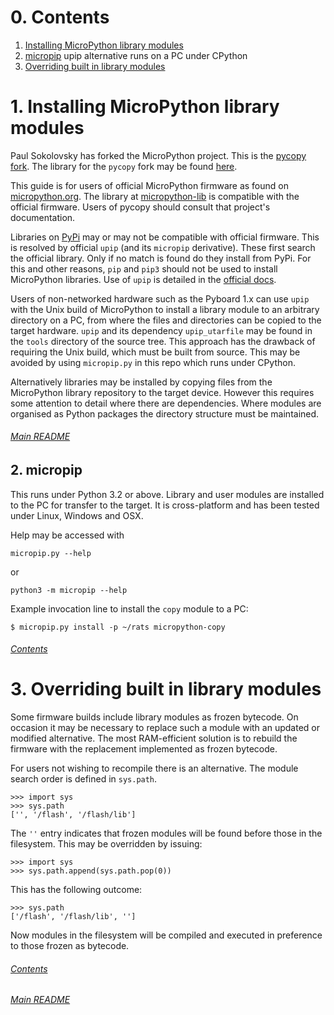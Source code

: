 # 0. Contents

 1. [Installing MicroPython library modules](./README.md#1-installing-micropython-library-modules)  
 2. [micropip](./README.md#2-micropip) upip alternative runs on a PC under CPython  
 3. [Overriding built in library modules](./README.md#3-overriding-built-in-library-modules)  

# 1. Installing MicroPython library modules

Paul Sokolovsky has forked the MicroPython project. This is the
[pycopy fork](https://github.com/pfalcon/pycopy). The library for the `pycopy`
fork may be found [here](https://github.com/pfalcon/micropython-lib).

This guide is for users of official MicroPython firmware as found on
[micropython.org](https://micropython.org/). The library at
[micropython-lib](https://github.com/micropython/micropython-lib) is compatible
with the official firmware. Users of pycopy should consult that project's
documentation.

Libraries on [PyPi](https://pypi.org/) may or may not be compatible with
official firmware. This is resolved by official `upip` (and its `micropip`
derivative). These first search the official library. Only if no match is found
do they install from PyPi. For this and other reasons, `pip` and `pip3` should
not be used to install MicroPython libraries. Use of `upip` is detailed in the
[official docs](http://docs.micropython.org/en/latest/reference/packages.html).

Users of non-networked hardware such as the Pyboard 1.x can use `upip` with the
Unix build of MicroPython to install a library module to an arbitrary directory
on a PC, from where the files and directories can be copied to the target
hardware. `upip` and its dependency `upip_utarfile` may be found in the `tools`
directory of the source tree. This approach has the drawback of requiring the
Unix build, which must be built from source. This may be avoided by using
`micropip.py` in this repo which runs under CPython.

Alternatively libraries may be installed by copying files from the MicroPython
library repository to the target device. However this requires some attention
to detail where there are dependencies. Where modules are organised as Python
packages the directory structure must be maintained.

###### [Main README](../README.md)

## 2. micropip

This runs under Python 3.2 or above. Library and user modules are installed to
the PC for transfer to the target. It is cross-platform and has been tested
under Linux, Windows and OSX.

Help may be accessed with

```
micropip.py --help
```
or

```
python3 -m micropip --help
```
Example invocation line to install the `copy` module to a PC:
```
$ micropip.py install -p ~/rats micropython-copy
```

###### [Contents](./README.md#0-contents)

# 3. Overriding built in library modules

Some firmware builds include library modules as frozen bytecode. On occasion it
may be necessary to replace such a module with an updated or modified
alternative. The most RAM-efficient solution is to rebuild the firmware with
the replacement implemented as frozen bytecode.

For users not wishing to recompile there is an alternative. The module search
order is defined in `sys.path`.

```
>>> import sys
>>> sys.path
['', '/flash', '/flash/lib']
```
The `''` entry indicates that frozen modules will be found before those in the
filesystem. This may be overridden by issuing:
```
>>> import sys
>>> sys.path.append(sys.path.pop(0))
```
This has the following outcome:
```
>>> sys.path
['/flash', '/flash/lib', '']
```
Now modules in the filesystem will be compiled and executed in preference to
those frozen as bytecode.

###### [Contents](./README.md#0-contents)

###### [Main README](../README.md)
